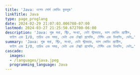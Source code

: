 ```yaml
---
title: 'Java: ওপেন সোর্স কোডিং কুকবুক'
linkTitle: Java
type: page_proglang
date: 2024-02-29 21:07:03.006780-07:00
lastmod: 2024-03-27 21:25:50.672700-06:00
description: 'Java: শুরু করা, স্ট্রিং, সংখ্যা, ডেটা স্ট্রাকচার, ভাল কোডিং প্র্যাক্টিস,
  ফাইল এবং I/O, তারিখ এবং সময়, ডেটা এবং টেক্সট প্রসেসিং, টেস্টিং এবং ডিবাগিং, ডেটা…'
summary: 'Java: শুরু করা, স্ট্রিং, সংখ্যা, ডেটা স্ট্রাকচার, ভাল কোডিং প্র্যাক্টিস,
  ফাইল এবং I/O, তারিখ এবং সময়, ডেটা এবং টেক্সট প্রসেসিং, টেস্টিং এবং ডিবাগিং, ডেটা…'
cascade:
  images:
  - /languages/java.jpeg
  programming_language: Java
---
```

